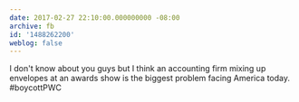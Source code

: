 ```yaml
---
date: 2017-02-27 22:10:00.000000000 -08:00
archive: fb
id: '1488262200'
weblog: false
---
```


I don't know about you guys but I think an accounting firm mixing up envelopes at an awards show is the biggest problem facing America today. #boycottPWC
